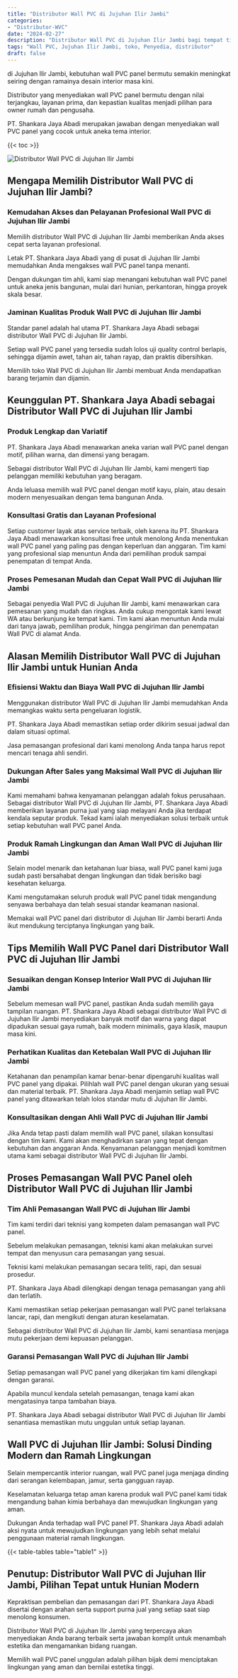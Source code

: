 ```yaml
---
title: "Distributor Wall PVC di Jujuhan Ilir Jambi"
categories: 
- "Distributor-WVC"
date: "2024-02-27"
description: "Distributor Wall PVC di Jujuhan Ilir Jambi bagi tempat tinggal, perkantoran, serta gerai. Produk berkualitas, variasi motif, variasi warna modern, beserta layanan pemasangan oleh tim berpengalaman dan jaminan resmi!|Servis distribusi Wall PVC di Jujuhan Ilir Jambi bagi keperluan rumah, perkantoran, atau gerai, dengan panel terbaik dan pemasangan oleh teknisi profesional serta kepastian resmi.|Alternatif Wall PVC di Jujuhan Ilir Jambi yang andal untuk rumah, perkantoran, serta toko, dengan material terbaik dan instalasi dikerjakan oleh tenaga ahli profesional dan jaminan resmi.|Penjualan Wall PVC di Jujuhan Ilir Jambi untuk hunian, perkantoran, dan toko, beserta produk terbaik dan penempatan ditangani oleh tim ahli, dilengkapi beserta garansi resmi.}"
tags: "Wall PVC, Jujuhan Ilir Jambi, toko, Penyedia, distributor"
draft: false
---
```


di Jujuhan Ilir Jambi, kebutuhan wall PVC panel bermutu semakin meningkat seiring dengan ramainya desain interior masa kini.

Distributor yang menyediakan wall PVC panel bermutu dengan nilai terjangkau, layanan prima, dan kepastian kualitas menjadi pilihan para owner rumah dan pengusaha.

PT. Shankara Jaya Abadi merupakan jawaban dengan menyediakan wall PVC panel yang cocok untuk aneka tema interior.

{{< toc >}}

![Distributor Wall PVC di Jujuhan Ilir Jambi](/images/Distributor-WVC/Distributor-Wall-PVC-di-Jujuhan-Ilir-Jambi.png)


## Mengapa Memilih Distributor Wall PVC di Jujuhan Ilir Jambi?

### Kemudahan Akses dan Pelayanan Profesional Wall PVC di Jujuhan Ilir Jambi

Memilih distributor Wall PVC di Jujuhan Ilir Jambi memberikan Anda akses cepat serta layanan profesional.

Letak PT. Shankara Jaya Abadi yang di pusat di Jujuhan Ilir Jambi memudahkan Anda mengakses wall PVC panel tanpa menanti.

Dengan dukungan tim ahli, kami siap menangani kebutuhan wall PVC panel untuk aneka jenis bangunan, mulai dari hunian, perkantoran, hingga proyek skala besar.

### Jaminan Kualitas Produk Wall PVC di Jujuhan Ilir Jambi

Standar panel adalah hal utama PT. Shankara Jaya Abadi sebagai distributor Wall PVC di Jujuhan Ilir Jambi.

Setiap wall PVC panel yang tersedia sudah lolos uji quality control berlapis, sehingga dijamin awet, tahan air, tahan rayap, dan praktis dibersihkan.

Memilih toko Wall PVC di Jujuhan Ilir Jambi membuat Anda mendapatkan barang terjamin dan dijamin.

## Keunggulan PT. Shankara Jaya Abadi sebagai Distributor Wall PVC di Jujuhan Ilir Jambi

### Produk Lengkap dan Variatif

PT. Shankara Jaya Abadi menawarkan aneka varian wall PVC panel dengan motif, pilihan warna, dan dimensi yang beragam.

Sebagai distributor Wall PVC di Jujuhan Ilir Jambi, kami mengerti tiap pelanggan memiliki kebutuhan yang beragam.

Anda leluasa memilih wall PVC panel dengan motif kayu, plain, atau desain modern menyesuaikan dengan tema bangunan Anda.

### Konsultasi Gratis dan Layanan Profesional

Setiap customer layak atas service terbaik, oleh karena itu PT. Shankara Jaya Abadi menawarkan konsultasi free untuk menolong Anda menentukan wall PVC panel yang paling pas dengan keperluan dan anggaran. Tim kami yang profesional siap menuntun Anda dari pemilihan produk sampai penempatan di tempat Anda.

### Proses Pemesanan Mudah dan Cepat Wall PVC di Jujuhan Ilir Jambi

Sebagai penyedia Wall PVC di Jujuhan Ilir Jambi, kami menawarkan cara pemesanan yang mudah dan ringkas. Anda cukup mengontak kami lewat WA atau berkunjung ke tempat kami. Tim kami akan menuntun Anda mulai dari tanya jawab, pemilihan produk, hingga pengiriman dan penempatan Wall PVC di alamat Anda.

## Alasan Memilih Distributor Wall PVC di Jujuhan Ilir Jambi untuk Hunian Anda

### Efisiensi Waktu dan Biaya Wall PVC di Jujuhan Ilir Jambi

Menggunakan distributor Wall PVC di Jujuhan Ilir Jambi memudahkan Anda memangkas waktu serta pengeluaran logistik.

PT. Shankara Jaya Abadi memastikan setiap order dikirim sesuai jadwal dan dalam situasi optimal.

Jasa pemasangan profesional dari kami menolong Anda tanpa harus repot mencari tenaga ahli sendiri.

### Dukungan After Sales yang Maksimal Wall PVC di Jujuhan Ilir Jambi

Kami memahami bahwa kenyamanan pelanggan adalah fokus perusahaan. Sebagai distributor Wall PVC di Jujuhan Ilir Jambi, PT. Shankara Jaya Abadi memberikan layanan purna jual yang siap melayani Anda jika terdapat kendala seputar produk. Tekad kami ialah menyediakan solusi terbaik untuk setiap kebutuhan wall PVC panel Anda.

### Produk Ramah Lingkungan dan Aman Wall PVC di Jujuhan Ilir Jambi

Selain model menarik dan ketahanan luar biasa, wall PVC panel kami juga sudah pasti bersahabat dengan lingkungan dan tidak berisiko bagi kesehatan keluarga.

Kami mengutamakan seluruh produk wall PVC panel tidak mengandung senyawa berbahaya dan telah sesuai standar keamanan nasional.

Memakai wall PVC panel dari distributor di Jujuhan Ilir Jambi berarti Anda ikut mendukung terciptanya lingkungan yang baik.

## Tips Memilih Wall PVC Panel dari Distributor Wall PVC di Jujuhan Ilir Jambi

### Sesuaikan dengan Konsep Interior Wall PVC di Jujuhan Ilir Jambi

Sebelum memesan wall PVC panel, pastikan Anda sudah memilih gaya tampilan ruangan. PT. Shankara Jaya Abadi sebagai distributor Wall PVC di Jujuhan Ilir Jambi menyediakan banyak motif dan warna yang dapat dipadukan sesuai gaya rumah, baik modern minimalis, gaya klasik, maupun masa kini.

### Perhatikan Kualitas dan Ketebalan Wall PVC di Jujuhan Ilir Jambi

Ketahanan dan penampilan kamar benar-benar dipengaruhi kualitas wall PVC panel yang dipakai. Pilihlah wall PVC panel dengan ukuran yang sesuai dan material terbaik. PT. Shankara Jaya Abadi menjamin setiap wall PVC panel yang ditawarkan telah lolos standar mutu di Jujuhan Ilir Jambi.

### Konsultasikan dengan Ahli Wall PVC di Jujuhan Ilir Jambi

Jika Anda tetap pasti dalam memilih wall PVC panel, silakan konsultasi dengan tim kami. Kami akan menghadirkan saran yang tepat dengan kebutuhan dan anggaran Anda. Kenyamanan pelanggan menjadi komitmen utama kami sebagai distributor Wall PVC di Jujuhan Ilir Jambi.

## Proses Pemasangan Wall PVC Panel oleh Distributor Wall PVC di Jujuhan Ilir Jambi

### Tim Ahli Pemasangan Wall PVC di Jujuhan Ilir Jambi

Tim kami terdiri dari teknisi yang kompeten dalam pemasangan wall PVC panel.

Sebelum melakukan pemasangan, teknisi kami akan melakukan survei tempat dan menyusun cara pemasangan yang sesuai.

Teknisi kami melakukan pemasangan secara teliti, rapi, dan sesuai prosedur.

PT. Shankara Jaya Abadi dilengkapi dengan tenaga pemasangan yang ahli dan terlatih.

Kami memastikan setiap pekerjaan pemasangan wall PVC panel terlaksana lancar, rapi, dan mengikuti dengan aturan keselamatan.

Sebagai distributor Wall PVC di Jujuhan Ilir Jambi, kami senantiasa menjaga mutu pekerjaan demi kepuasan pelanggan.

### Garansi Pemasangan Wall PVC di Jujuhan Ilir Jambi

Setiap pemasangan wall PVC panel yang dikerjakan tim kami dilengkapi dengan garansi.

Apabila muncul kendala setelah pemasangan, tenaga kami akan mengatasinya tanpa tambahan biaya.

PT. Shankara Jaya Abadi sebagai distributor Wall PVC di Jujuhan Ilir Jambi senantiasa memastikan mutu unggulan untuk setiap layanan.

## Wall PVC di Jujuhan Ilir Jambi: Solusi Dinding Modern dan Ramah Lingkungan

Selain mempercantik interior ruangan, wall PVC panel juga menjaga dinding dari serangan kelembapan, jamur, serta gangguan rayap.

Keselamatan keluarga tetap aman karena produk wall PVC panel kami tidak mengandung bahan kimia berbahaya dan mewujudkan lingkungan yang aman.

Dukungan Anda terhadap wall PVC panel PT. Shankara Jaya Abadi adalah aksi nyata untuk mewujudkan lingkungan yang lebih sehat melalui penggunaan material ramah lingkungan.

{{< table-tables table="table1" >}}

## Penutup: Distributor Wall PVC di Jujuhan Ilir Jambi, Pilihan Tepat untuk Hunian Modern

Kepraktisan pembelian dan pemasangan dari PT. Shankara Jaya Abadi disertai dengan arahan serta support purna jual yang setiap saat siap menolong konsumen.

Distributor Wall PVC di Jujuhan Ilir Jambi yang terpercaya akan menyediakan Anda barang terbaik serta jawaban komplit untuk menambah estetika dan mengamankan bidang ruangan.

Memilih wall PVC panel unggulan adalah pilihan bijak demi menciptakan lingkungan yang aman dan bernilai estetika tinggi.